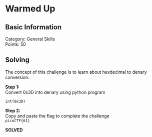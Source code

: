 # Warmed Up

## Basic Information
Category: General Skills   
Points: 50  

## Solving
The concept of this challenge is to learn about hexdecimal to denary conversion.  
  
**Step 1:**  
Convert 0x3D into denary using python program
```
int(0x3D)
```   

**Step 2:**   
Copy and paste the flag to complete the challenge  
```picoCTF{61}```  

**SOLVED**  
